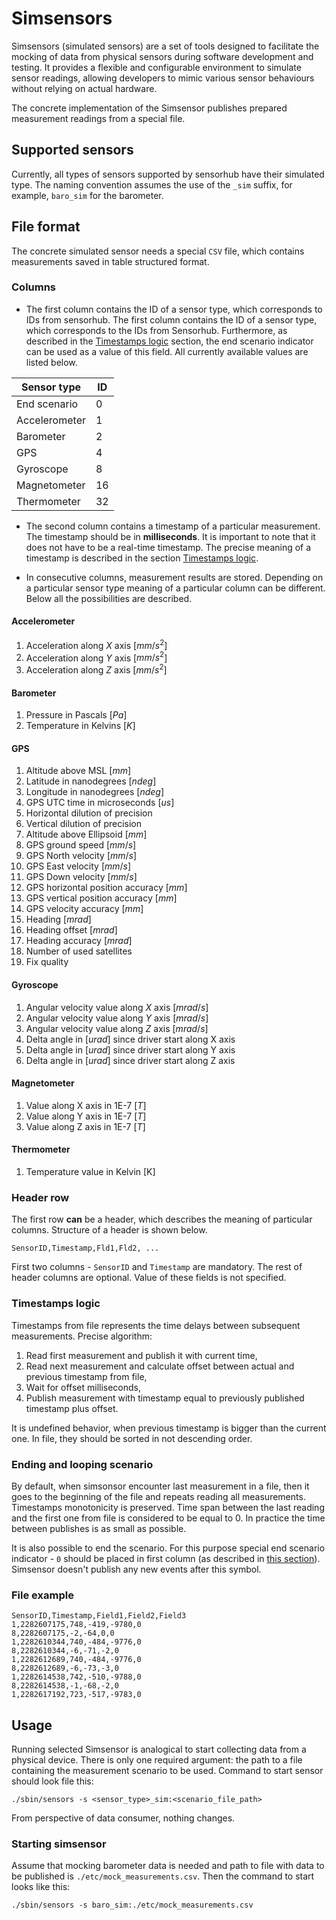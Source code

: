 # Simsensors

Simsensors (simulated sensors) are a set of tools designed to facilitate the mocking of data from physical sensors
during software development and testing. It provides a flexible and configurable environment to simulate sensor
readings, allowing developers to mimic various sensor behaviours without relying on actual hardware.

The concrete implementation of the Simsensor publishes prepared measurement readings from a special file.

## Supported sensors

Currently, all types of sensors supported by sensorhub have their simulated type. The naming convention
assumes the use
of the `_sim` suffix, for example, `baro_sim` for the barometer.

## File format

The concrete simulated sensor needs a special `CSV` file, which contains measurements saved in table structured format.

### Columns

- The first column contains the ID of a sensor type, which corresponds to IDs from sensorhub. The first
column contains the ID of a sensor type, which corresponds to the IDs from Sensorhub. Furthermore, as described in the
[Timestamps logic](#timestamps-logic) section, the end scenario indicator can be used as a value of this field.
All currently available values are listed below.

| Sensor type   | ID |
|---------------|----|
| End scenario  |  0 |
| Accelerometer |  1 |
| Barometer     |  2 |
| GPS           |  4 |
| Gyroscope     |  8 |
| Magnetometer  | 16 |
| Thermometer   | 32 |

- The second column contains a timestamp of a particular measurement. The timestamp should be in **milliseconds**.
It is important to note that it does not have to be a real-time timestamp. The precise meaning of a timestamp
is described in the section [Timestamps logic](#timestamps-logic).

- In consecutive columns, measurement results are stored. Depending on a particular sensor type meaning of a particular
column can be different. Below all the possibilities are described.

#### Accelerometer

 1. Acceleration along $X$ axis [$mm/s^2$]
 1. Acceleration along $Y$ axis [$mm/s^2$]
 1. Acceleration along $Z$ axis [$mm/s^2$]

#### Barometer

 1. Pressure in Pascals [$Pa$]
 1. Temperature in Kelvins [$K$]

#### GPS

 1. Altitude above MSL [$mm$]
 1. Latitude in nanodegrees [$ndeg$]
 1. Longitude in nanodegrees [$ndeg$]
 1. GPS UTC time in microseconds [$us$]
 1. Horizontal dilution of precision
 1. Vertical dilution of precision
 1. Altitude above Ellipsoid [$mm$]
 1. GPS ground speed [$mm/s$]
 1. GPS North velocity [$mm/s$]
 1. GPS East velocity [$mm/s$]
 1. GPS Down velocity [$mm/s$]
 1. GPS horizontal position accuracy [$mm$]
 1. GPS vertical position accuracy [$mm$]
 1. GPS velocity accuracy [$mm$]
 1. Heading [$mrad$]
 1. Heading offset [$mrad$]
 1. Heading accuracy [$mrad$]
 1. Number of used satellites
 1. Fix quality

#### Gyroscope

 1. Angular velocity value along $X$ axis [$mrad/s$]
 1. Angular velocity value along $Y$ axis [$mrad/s$]
 1. Angular velocity value along $Z$ axis [$mrad/s$]
 1. Delta angle in [$urad$] since driver start along X axis
 1. Delta angle in [$urad$] since driver start along Y axis
 1. Delta angle in [$urad$] since driver start along Z axis

#### Magnetometer

 1. Value along X axis in 1E-7 [$T$]
 1. Value along Y axis in 1E-7 [$T$]
 1. Value along Z axis in 1E-7 [$T$]

#### Thermometer

 1. Temperature value in Kelvin [K]

### Header row

The first row **can** be a header, which describes the meaning of particular columns. Structure of a header is shown
below.

```console
SensorID,Timestamp,Fld1,Fld2, ...
```

First two columns - `SensorID` and `Timestamp` are mandatory. The rest of header columns are optional. Value of these
fields is not specified.

### Timestamps logic

Timestamps from file represents the time delays between subsequent measurements. Precise algorithm:

 1. Read first measurement and publish it with current time,
 1. Read next measurement and calculate offset between actual and previous timestamp from file,
 1. Wait for offset milliseconds,
 1. Publish measurement with timestamp equal to previously published timestamp plus offset.

It is undefined behavior, when previous timestamp is bigger than the current one. In file, they should be sorted in not
descending order.

### Ending and looping scenario

By default, when simsonsor encounter last measurement in a file, then it goes to the beginning of the file and repeats
reading all measurements. Timestamps monotonicity is preserved. Time span between the last reading and the first one
from file is considered to be equal to 0. In practice the time between publishes is as small as possible.

It is also possible to end the scenario. For this purpose special end scenario indicator - `0` should be placed in
first column (as described in [this section](#columns)). Simsensor doesn't publish any new events after this symbol.

### File example

```console
SensorID,Timestamp,Field1,Field2,Field3
1,2282607175,748,-419,-9780,0
8,2282607175,-2,-64,0,0
1,2282610344,740,-484,-9776,0
8,2282610344,-6,-71,-2,0
1,2282612689,740,-484,-9776,0
8,2282612689,-6,-73,-3,0
1,2282614538,742,-510,-9788,0
8,2282614538,-1,-68,-2,0
1,2282617192,723,-517,-9783,0
```

## Usage

Running selected Simsensor is analogical to start collecting data from a physical device. There is only one required
argument: the path to a file containing the measurement scenario to be used. Command to start sensor should look file
this:

```console
./sbin/sensors -s <sensor_type>_sim:<scenario_file_path>
```

From perspective of data consumer, nothing changes.

### Starting simsensor

Assume that mocking barometer data is needed and path to file with data to be published is
`./etc/mock_measurements.csv`. Then the command to start looks like this:

```console
./sbin/sensors -s baro_sim:./etc/mock_measurements.csv
```
